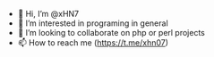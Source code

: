 - 👋 Hi, I’m @xHN7
- 👀 I’m interested in programing in general
- 💞️ I’m looking to collaborate on php or perl projects
- 📫 How to reach me (https://t.me/xhn07)

<!---
xHN7/xHN7 is a ✨ special ✨ repository because its `README.md` (this file) appears on your GitHub profile.
You can click the Preview link to take a look at your changes.
--->

